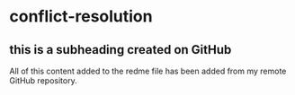 # conflict-resolution

## this is a subheading created on GitHub

All of this content added to the redme file has been added from my remote GitHub repository.
